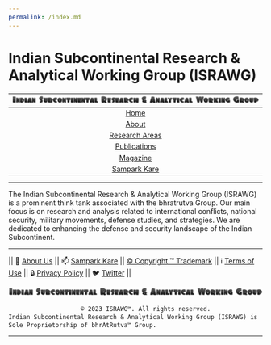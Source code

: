 ```yaml
---
permalink: /index.md
---
```

# **Indian Subcontinental Research & Analytical Working Group (ISRAWG)**

| ![ISRAWG Logo](text_logo.png) |
| :-------------------------------------------------:     |
| [Home](home.md)                                         |
| [About](aboutus/about.md)                                       |
| [Research Areas](aboutus/research.md)                           |
| [Publications](publication/publications.md)                         |
| [Magazine](magazine/magazine.md) |
| [Sampark Kare](aboutus/sampark.md)                              |

___

The Indian Subcontinental Research & Analytical Working Group (ISRAWG) is a prominent think tank associated with the bhratrutva Group. Our main focus is on research and analysis related to international conflicts, national security, military movements, defense studies, and strategies. We are dedicated to enhancing the defense and security landscape of the Indian Subcontinent.

___

|| 📝 [About Us](aboutus/about.md) || 📫 [Sampark Kare](aboutus/sampark.md) || [© Copyright ™️ Trademark](aboutus/copyright&trademark.md) || ℹ️  [Terms of Use](aboutus/termsofuse.md) || 🔒 [Privacy Policy](aboutus/privacy&policy.md) || 🐦 [Twitter](https://twitter.com/israwg_) ||

![Indian Subcontinental Research & Analytical Working Group (ISRAWG)](text_logo.png)

                        © 2023 ISRAWG™️. All rights reserved. 
    Indian Subcontinental Research & Analytical Working Group (ISRAWG) is Sole Proprietorship of bhrAtRutva™️ Group.
___
